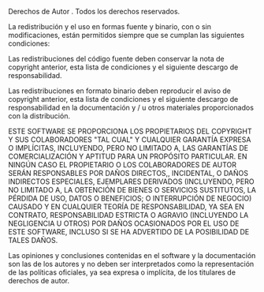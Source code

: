 Derechos de Autor . Todos los derechos reservados.

La redistribución y el uso en formas fuente y binario, con o sin modificaciones, están permitidos siempre que se cumplan las siguientes condiciones:

Las redistribuciones del código fuente deben conservar la nota de copyright anterior, esta lista de condiciones y el siguiente descargo de responsabilidad.

Las redistribuciones en formato binario deben reproducir el aviso de copyright anterior, esta lista de condiciones y el siguiente descargo de responsabilidad en la documentación y / u otros materiales proporcionados con la distribución.

ESTE SOFTWARE SE PROPORCIONA LOS PROPIETARIOS DEL COPYRIGHT Y SUS COLABORADORES "TAL CUAL" Y CUALQUIER GARANTÍA EXPRESA O IMPLÍCITAS, INCLUYENDO, PERO NO LIMITADO A, LAS GARANTÍAS DE COMERCIALIZACIÓN Y APTITUD PARA UN PROPÓSITO PARTICULAR. EN NINGÚN CASO EL PROPIETARIO O LOS COLABORADORES DE AUTOR SERÁN RESPONSABLES POR DAÑOS DIRECTOS,, INCIDENTAL, O DAÑOS INDIRECTOS ESPECIALES, EJEMPLARES DERIVADOS (INCLUYENDO, PERO NO LIMITADO A, LA OBTENCIÓN DE BIENES O SERVICIOS SUSTITUTOS, LA PÉRDIDA DE USO, DATOS O BENEFICIOS; O INTERRUPCIÓN DE NEGOCIO) CAUSADO Y EN CUALQUIER TEORÍA DE RESPONSABILIDAD, YA SEA EN CONTRATO, RESPONSABILIDAD ESTRICTA O AGRAVIO (INCLUYENDO LA NEGLIGENCIA U OTROS) POR DAÑOS OCASIONADOS POR EL USO DE ESTE SOFTWARE, INCLUSO SI SE HA ADVERTIDO DE LA POSIBILIDAD DE TALES DAÑOS.

Las opiniones y conclusiones contenidas en el software y la documentación son las de los autores y no deben ser interpretados como la representación de las políticas oficiales, ya sea expresa o implícita, de los titulares de derechos de autor.
